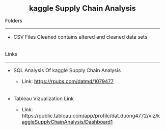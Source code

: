 <font size="5">**<h3 style="text-align: center;">kaggle Supply Chain Analysis</h3>**</font>

<font size="3">

Folders
***

* CSV Files Cleaned contains altered and cleaned data sets
  <br><br>

Links
***

* SQL Analysis Of kaggle Supply Chain Analysis
  + Link: https://rpubs.com/datmd/1079477
  <br><br>


* Tableau Vizualization Link
  + Link: https://public.tableau.com/app/profile/dat.duong4772/viz/kaggleSupplyChainAnalysis/Dashboard1

</font>


  

  




